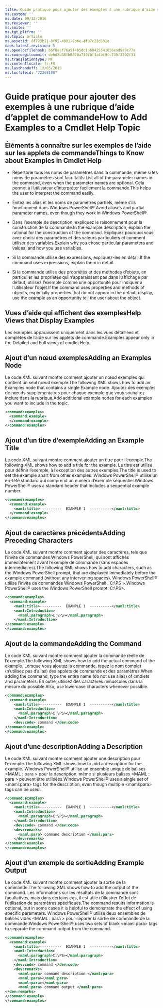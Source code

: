 ```yaml
---
title: Guide pratique pour ajouter des exemples à une rubrique d’aide sur une applet de commande | Microsoft Docs
ms.custom: ''
ms.date: 09/12/2016
ms.reviewer: ''
ms.suite: ''
ms.tgt_pltfrm: ''
ms.topic: article
ms.assetid: 8f723b21-8f95-4981-8b6e-4f07c22d601a
caps.latest.revision: 5
ms.openlocfilehash: b6f8aef76a5f4b5dc1a60425541856ead9a9c77a
ms.sourcegitcommit: debd2b38fb8070a7357bf1a4bf9cc736f3702f31
ms.translationtype: MT
ms.contentlocale: fr-FR
ms.lasthandoff: 12/05/2019
ms.locfileid: "72368108"
---
```

# <a name="how-to-add-examples-to-a-cmdlet-help-topic"></a><span data-ttu-id="7fcf8-102">Guide pratique pour ajouter des exemples à une rubrique d’aide d’applet de commande</span><span class="sxs-lookup"><span data-stu-id="7fcf8-102">How to Add Examples to a Cmdlet Help Topic</span></span>

## <a name="things-to-know-about-examples-in-cmdlet-help"></a><span data-ttu-id="7fcf8-103">Éléments à connaître sur les exemples de l’aide sur les applets de commande</span><span class="sxs-lookup"><span data-stu-id="7fcf8-103">Things to Know about Examples in Cmdlet Help</span></span>

- <span data-ttu-id="7fcf8-104">Répertorie tous les noms de paramètres dans la commande, même si les noms de paramètres sont facultatifs.</span><span class="sxs-lookup"><span data-stu-id="7fcf8-104">List all of the parameter names in the command, even when the parameter names are optional.</span></span> <span data-ttu-id="7fcf8-105">Cela permet à l’utilisateur d’interpréter facilement la commande.</span><span class="sxs-lookup"><span data-stu-id="7fcf8-105">This helps the user to interpret the command easily.</span></span>

- <span data-ttu-id="7fcf8-106">Évitez les alias et les noms de paramètres partiels, même s’ils fonctionnent dans Windows PowerShell®.</span><span class="sxs-lookup"><span data-stu-id="7fcf8-106">Avoid aliases and partial parameter names, even though they work in Windows PowerShell®.</span></span>

- <span data-ttu-id="7fcf8-107">Dans l’exemple de description, expliquez le raisonnement pour la construction de la commande.</span><span class="sxs-lookup"><span data-stu-id="7fcf8-107">In the example description, explain the rational for the construction of the command.</span></span> <span data-ttu-id="7fcf8-108">Expliquez pourquoi vous avez choisi des paramètres et des valeurs particuliers et comment utiliser des variables.</span><span class="sxs-lookup"><span data-stu-id="7fcf8-108">Explain why you chose particular parameters and values, and how you use variables.</span></span>

- <span data-ttu-id="7fcf8-109">Si la commande utilise des expressions, expliquez-les en détail.</span><span class="sxs-lookup"><span data-stu-id="7fcf8-109">If the command uses expressions, explain them in detail.</span></span>

- <span data-ttu-id="7fcf8-110">Si la commande utilise des propriétés et des méthodes d’objets, en particulier les propriétés qui n’apparaissent pas dans l’affichage par défaut, utilisez l’exemple comme une opportunité pour indiquer à l’utilisateur l’objet.</span><span class="sxs-lookup"><span data-stu-id="7fcf8-110">If the command uses properties and methods of objects, especially properties that do not appear in the default display, use the example as an opportunity tell the user about the object.</span></span>

## <a name="help-views-that-display-examples"></a><span data-ttu-id="7fcf8-111">Vues d’aide qui affichent des exemples</span><span class="sxs-lookup"><span data-stu-id="7fcf8-111">Help Views that Display Examples</span></span>

<span data-ttu-id="7fcf8-112">Les exemples apparaissent uniquement dans les vues détaillées et complètes de l’aide sur les applets de commande.</span><span class="sxs-lookup"><span data-stu-id="7fcf8-112">Examples appear only in the Detailed and Full views of cmdlet Help.</span></span>

## <a name="adding-an-examples-node"></a><span data-ttu-id="7fcf8-113">Ajout d’un nœud exemples</span><span class="sxs-lookup"><span data-stu-id="7fcf8-113">Adding an Examples Node</span></span>

<span data-ttu-id="7fcf8-114">Le code XML suivant montre comment ajouter un nœud exemples qui contient un seul nœud exemple.</span><span class="sxs-lookup"><span data-stu-id="7fcf8-114">The following XML shows how to add an Examples node that contains a single Example node.</span></span> <span data-ttu-id="7fcf8-115">Ajoutez des exemples de nœuds supplémentaires pour chaque exemple que vous souhaitez inclure dans la rubrique.</span><span class="sxs-lookup"><span data-stu-id="7fcf8-115">Add additional example nodes for each examples you want to include in the topic.</span></span>

```xml
<command:examples>
  <command:example>
  </command:example>
</command:examples>
```

## <a name="adding-an-example-title"></a><span data-ttu-id="7fcf8-116">Ajout d’un titre d’exemple</span><span class="sxs-lookup"><span data-stu-id="7fcf8-116">Adding an Example Title</span></span>

<span data-ttu-id="7fcf8-117">Le code XML suivant montre comment ajouter un titre pour l’exemple.</span><span class="sxs-lookup"><span data-stu-id="7fcf8-117">The following XML shows how to add a title for the example.</span></span> <span data-ttu-id="7fcf8-118">Le titre est utilisé pour définir l’exemple, à l’exception des autres exemples.</span><span class="sxs-lookup"><span data-stu-id="7fcf8-118">The title is used to set the example apart from other examples.</span></span> <span data-ttu-id="7fcf8-119">Windows PowerShell® utilise un en-tête standard qui comprend un numéro d’exemple séquentiel.</span><span class="sxs-lookup"><span data-stu-id="7fcf8-119">Windows PowerShell® uses a standard header that includes a sequential example number.</span></span>

```xml
<command:examples>
  <command:example>
    <maml:title>----------  EXAMPLE 1  ----------</maml:title>
  </command:example>
</command:examples>
```

## <a name="adding-preceding-characters"></a><span data-ttu-id="7fcf8-120">Ajout de caractères précédents</span><span class="sxs-lookup"><span data-stu-id="7fcf8-120">Adding Preceding Characters</span></span>

<span data-ttu-id="7fcf8-121">Le code XML suivant montre comment ajouter des caractères, tels que l’invite de commandes Windows PowerShell, qui sont affichés immédiatement avant l’exemple de commande (sans espaces intermédiaires).</span><span class="sxs-lookup"><span data-stu-id="7fcf8-121">The following XML shows how to add characters, such as the Windows PowerShell prompt, that are displayed immediately before the example command (without any intervening spaces).</span></span> <span data-ttu-id="7fcf8-122">Windows PowerShell® utilise l’invite de commandes Windows PowerShell : C:\PS >.</span><span class="sxs-lookup"><span data-stu-id="7fcf8-122">Windows PowerShell® uses the Windows PowerShell prompt: C:\PS>.</span></span>

```xml
<command:examples>
  <command:example>
    <maml:title>----------  EXAMPLE 1  ----------</maml:title>
    <maml:Introduction>
      <maml:paragraph>C:\PS></maml:paragraph>
    </maml:Introduction>
</command:example>
</command:examples>
```

## <a name="adding-the-command"></a><span data-ttu-id="7fcf8-123">Ajout de la commande</span><span class="sxs-lookup"><span data-stu-id="7fcf8-123">Adding the Command</span></span>

<span data-ttu-id="7fcf8-124">Le code XML suivant montre comment ajouter la commande réelle de l’exemple.</span><span class="sxs-lookup"><span data-stu-id="7fcf8-124">The following XML shows how to add the actual command of the example.</span></span> <span data-ttu-id="7fcf8-125">Lorsque vous ajoutez la commande, tapez le nom complet (n’utilisez pas d’alias) des applets de commande et des paramètres.</span><span class="sxs-lookup"><span data-stu-id="7fcf8-125">When adding the command, type the entire name (do not use alias) of cmdlets and parameters.</span></span> <span data-ttu-id="7fcf8-126">En outre, utilisez des caractères minuscules dans la mesure du possible.</span><span class="sxs-lookup"><span data-stu-id="7fcf8-126">Also, use lowercase characters whenever possible.</span></span>

```xml
<command:examples>
  <command:example>
    <maml:title>----------  EXAMPLE 1  ----------</maml:title>
    <maml:Introduction>
      <maml:paragraph>C:\PS></maml:paragraph>
    </maml:Introduction>
    <dev:code> command </dev:code>
</command:example>
</command:examples>
```

## <a name="adding-a-description"></a><span data-ttu-id="7fcf8-127">Ajout d’une description</span><span class="sxs-lookup"><span data-stu-id="7fcf8-127">Adding a Description</span></span>

<span data-ttu-id="7fcf8-128">Le code XML suivant montre comment ajouter une description pour l’exemple.</span><span class="sxs-lookup"><span data-stu-id="7fcf8-128">The following XML shows how to add a description for the example.</span></span> <span data-ttu-id="7fcf8-129">Windows PowerShell® utilise un ensemble unique de balises \<MAML : para > pour la description, même si plusieurs balises \<MAML : para > peuvent être utilisées.</span><span class="sxs-lookup"><span data-stu-id="7fcf8-129">Windows PowerShell® uses a single set of \<maml:para> tags for the description, even though multiple \<maml:para> tags can be used.</span></span>

```xml
<command:examples>
  <command:example>
    <maml:title>----------  EXAMPLE 1  ----------</maml:title>
    <maml:Introduction>
      <maml:paragraph>C:\PS></maml:paragraph>
    </maml:Introduction>
    <dev:code> command </dev:code>
    <dev:remarks>
      <maml:para> command description </maml:para>
    </dev:remarks>
</command:example>
</command:examples>
```

## <a name="adding-example-output"></a><span data-ttu-id="7fcf8-130">Ajout d’un exemple de sortie</span><span class="sxs-lookup"><span data-stu-id="7fcf8-130">Adding Example Output</span></span>

<span data-ttu-id="7fcf8-131">Le code XML suivant montre comment ajouter la sortie de la commande.</span><span class="sxs-lookup"><span data-stu-id="7fcf8-131">The following XML shows how to add the output of the command.</span></span> <span data-ttu-id="7fcf8-132">Les informations sur les résultats de la commande sont facultatives, mais dans certains cas, il est utile d’illustrer l’effet de l’utilisation de paramètres spécifiques.</span><span class="sxs-lookup"><span data-stu-id="7fcf8-132">The command results information is optional, but in some cases it is helpful to demonstrate the effect of using specific parameters.</span></span> <span data-ttu-id="7fcf8-133">Windows PowerShell® utilise deux ensembles de balises vides \<MAML : para > pour séparer la sortie de commande de la commande.</span><span class="sxs-lookup"><span data-stu-id="7fcf8-133">Windows PowerShell® uses two sets of blank \<maml:para> tags to separate the command output from the command.</span></span>

```xml
<command:examples>
  <command:example>
    <maml:title>----------  EXAMPLE 1  ----------</maml:title>
    <maml:Introduction>
      <maml:paragraph>C:\PS></maml:paragraph>
    </maml:Introduction>
    <dev:code> command </dev:code>
    <dev:remarks>
      <maml:para> command description </maml:para>
      <maml:para></maml:para>
      <maml:para></maml:para>
      <maml:para> command output </maml:para>
</dev:remarks>
</command:example>
</command:examples>
```